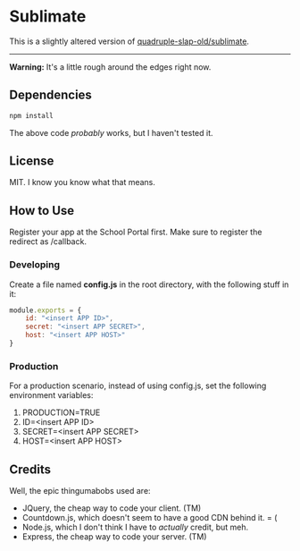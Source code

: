 # Sublimate

This is a slightly altered version of [quadruple-slap-old/sublimate](https://github.com/quadrupleslap-old/sublimate).

---
**Warning:** It's a little rough around the edges right now.

## Dependencies

```js
npm install
```

The above code *probably* works, but I haven't tested it.

## License

MIT. I know you know what that means.

## How to Use

Register your app at the School Portal first. Make sure to register the redirect as /callback.

### Developing

Create a file named **config.js** in the root directory, with the following stuff in it:

```js
module.exports = {
    id: "<insert APP ID>",
    secret: "<insert APP SECRET>",
    host: "<insert APP HOST>"
}
```

### Production

For a production scenario, instead of using config.js, set the following environment variables:

1. PRODUCTION=TRUE
2. ID=\<insert APP ID\>
3. SECRET=\<insert APP SECRET\>
4. HOST=\<insert APP HOST\>

## Credits

Well, the epic thingumabobs used  are:

- JQuery, the cheap way to code your client. (TM)
- Countdown.js, which doesn't seem to have a good CDN behind it. = (
- Node.js, which I don't think I have to *actually* credit, but meh.
- Express, the cheap way to code your server. (TM)
